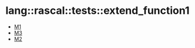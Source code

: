 # lang::rascal::tests::extend_function1


   * [M1](Library/lang/rascal/tests/extend_function1/M1.md)
   * [M3](Library/lang/rascal/tests/extend_function1/M3.md)
   * [M2](Library/lang/rascal/tests/extend_function1/M2.md)